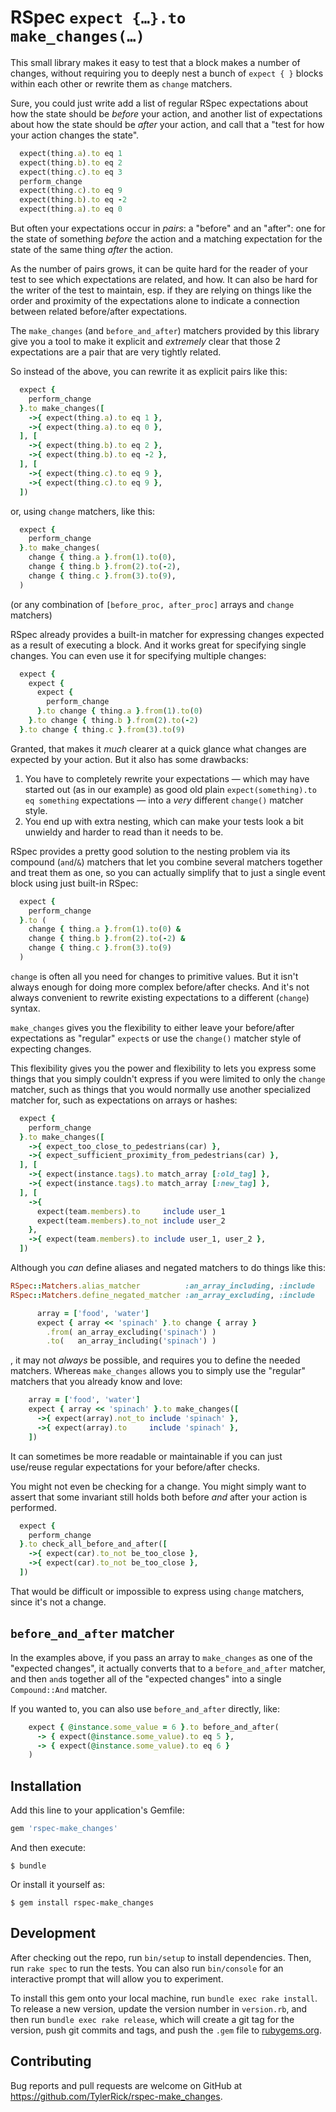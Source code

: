 # RSpec `expect {…}.to make_changes(…)`

This small library makes it easy to test that a block makes a number of changes, without requiring
you to deeply nest a bunch of `expect { }` blocks within each other or rewrite them as `change`
matchers.

Sure, you could just write add a list of regular RSpec expectations about how the state should be
_before_ your action, and another list of expectations about how the state should be _after_ your
action, and call that a "test for how your action changes the state".

```ruby
  expect(thing.a).to eq 1
  expect(thing.b).to eq 2
  expect(thing.c).to eq 3
  perform_change
  expect(thing.c).to eq 9
  expect(thing.b).to eq -2
  expect(thing.a).to eq 0
```

But often your expectations occur in _pairs_: a "before" and an "after": one for the state of
something _before_ the action and a matching expectation for the state of the same thing _after_
the action.

As the number of pairs grows, it can be quite hard for the reader of your test to see which
expectations are related, and how. It can also be hard for the writer of the test to maintain, esp.
if they are relying on things like the order and proximity of the expectations alone to indicate a
connection between related before/after expectations.

The `make_changes` (and `before_and_after`) matchers provided by this library give you a tool to
make it explicit and _extremely_ clear that those 2 expectations are a pair that are very tightly
related.

So instead of the above, you can rewrite it as explicit pairs like this:

```ruby
  expect {
    perform_change
  }.to make_changes([
    ->{ expect(thing.a).to eq 1 },
    ->{ expect(thing.a).to eq 0 },
  ], [
    ->{ expect(thing.b).to eq 2 },
    ->{ expect(thing.b).to eq -2 },
  ], [
    ->{ expect(thing.c).to eq 9 },
    ->{ expect(thing.c).to eq 9 },
  ])
```

or, using `change` matchers, like this:

```ruby
  expect {
    perform_change
  }.to make_changes(
    change { thing.a }.from(1).to(0),
    change { thing.b }.from(2).to(-2),
    change { thing.c }.from(3).to(9),
  )
```

(or any combination of `[before_proc, after_proc]` arrays and `change` matchers)

RSpec already provides a built-in matcher for expressing changes expected as a result of executing a
block. And it works great for specifying single changes. You can even use it for specifying multiple
changes:

```ruby
  expect {
    expect {
      expect {
        perform_change
      }.to change { thing.a }.from(1).to(0)
    }.to change { thing.b }.from(2).to(-2)
  }.to change { thing.c }.from(3).to(9)
```

Granted, that makes it _much_ clearer at a quick glance what changes are expected by your action.
But it also has some drawbacks:

1. You have to completely rewrite your expectations — which may have started out (as in our example)
   as good old plain `expect(something).to eq something` expectations — into a _very_ different
   `change()` matcher style.
2. You end up with extra nesting, which can make your tests look a bit unwieldy and harder to read
   than it needs to be.

RSpec provides a pretty good solution to the nesting problem via its compound (`and`/`&`) matchers
that let you combine several matchers together and treat them as one, so you can actually simplify
that to just a single event block using just built-in RSpec:
```ruby
  expect {
    perform_change
  }.to (
    change { thing.a }.from(1).to(0) &
    change { thing.b }.from(2).to(-2) &
    change { thing.c }.from(3).to(9)
  )
```

`change` is often all you need for changes to primitive values. But it isn't always enough for
doing more complex before/after checks. And it's not always convenient to rewrite existing
expectations to a different (`change`) syntax.

`make_changes` gives you the flexibility to either leave your before/after expectations as "regular"
`expect`s or use the `change()` matcher style of expecting changes.

This flexibility gives you the power and flexibility to lets you express some things that you simply
couldn't express if you were limited to only the `change` matcher, such as things that you would
normally use another specialized matcher for, such as expectations on arrays or hashes:

```ruby
  expect {
    perform_change
  }.to make_changes([
    ->{ expect_too_close_to_pedestrians(car) },
    ->{ expect_sufficient_proximity_from_pedestrians(car) },
  ], [
    ->{ expect(instance.tags).to match_array [:old_tag] },
    ->{ expect(instance.tags).to match_array [:new_tag] },
  ], [
    ->{
      expect(team.members).to     include user_1
      expect(team.members).to_not include user_2
    },
    ->{ expect(team.members).to include user_1, user_2 },
  ])
```

Although you _can_ define aliases and negated matchers to do things like this:

```ruby
RSpec::Matchers.alias_matcher          :an_array_including, :include
RSpec::Matchers.define_negated_matcher :an_array_excluding, :include

      array = ['food', 'water']
      expect { array << 'spinach' }.to change { array }
        .from( an_array_excluding('spinach') )
        .to(   an_array_including('spinach') )
```

, it may not _always_ be possible, and requires you to define the needed matchers. Whereas
`make_changes` allows you to simply use the "regular" matchers that you already know and love:

```ruby
    array = ['food', 'water']
    expect { array << 'spinach' }.to make_changes([
      ->{ expect(array).not_to include 'spinach' },
      ->{ expect(array).to     include 'spinach' },
    ])
```

It can sometimes be more readable or maintainable if you can just use/reuse regular expectations for
your before/after checks.

You might not even be checking for a change. You might simply want to assert that some invariant
still holds both before _and_ after your action is performed.

```ruby
  expect {
    perform_change
  }.to check_all_before_and_after([
    ->{ expect(car).to_not be_too_close },
    ->{ expect(car).to_not be_too_close },
  ])
```

That would be difficult or impossible to express using `change` matchers, since it's not a change.


## `before_and_after` matcher

In the examples above, if you pass an array to `make_changes` as one of the "expected changes", it
actually converts that to a `before_and_after` matcher, and then `and`s together all of the
"expected changes" into a single `Compound::And` matcher.

If you wanted to, you can also use `before_and_after` directly, like:

```ruby
    expect { @instance.some_value = 6 }.to before_and_after(
      -> { expect(@instance.some_value).to eq 5 },
      -> { expect(@instance.some_value).to eq 6 }
    )
```



## Installation

Add this line to your application's Gemfile:

```ruby
gem 'rspec-make_changes'
```

And then execute:

    $ bundle

Or install it yourself as:

    $ gem install rspec-make_changes


## Development

After checking out the repo, run `bin/setup` to install dependencies. Then, run `rake spec` to run the tests. You can also run `bin/console` for an interactive prompt that will allow you to experiment.

To install this gem onto your local machine, run `bundle exec rake install`. To release a new version, update the version number in `version.rb`, and then run `bundle exec rake release`, which will create a git tag for the version, push git commits and tags, and push the `.gem` file to [rubygems.org](https://rubygems.org).

## Contributing

Bug reports and pull requests are welcome on GitHub at https://github.com/TylerRick/rspec-make_changes.
